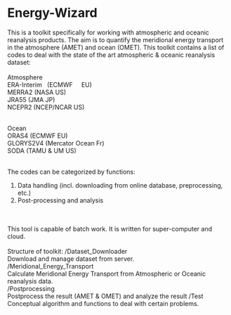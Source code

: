 # Energy-Wizard
This is a toolkit specifically for working with atmospheric and oceanic reanalysis products. The aim is to quantify the meridional energy transport in the atmosphere (AMET) and ocean (OMET). This toolkit contains a list of codes to deal with the state of the art atmospheric & oceanic reanalysis dataset:
<br />
<br />
Atmosphere\
ERA-Interim   (ECMWF           EU)<br />
MERRA2        (NASA            US)<br />
JRA55         (JMA             JP)<br />
NCEPR2        (NCEP/NCAR       US)<br />
<br />

Ocean<br />
ORAS4         (ECMWF           EU)<br />
GLORYS2V4     (Mercator Ocean  Fr)<br />
SODA          (TAMU & UM       US)<br />
<br />

The codes can be categorized by functions:
1. Data handling (incl. downloading from online database, preprocessing, etc.)
2. Post-processing and analysis
<br />
<br />
This tool is capable of batch work. It is written for super-computer and cloud.
<br />
<br />
Structure of toolkit:
/Dataset_Downloader<br />
Download and manage dataset from server.<br />
/Meridional_Energy_Transport<br />
Calculate Meridional Energy Transport from Atmospheric or Oceanic reanalysis data.<br />
/Postprocessing<br />
Postprocess the result (AMET & OMET) and analyze the result
/Test<br />
Conceptual algorithm and functions to deal with certain problems.<br />

